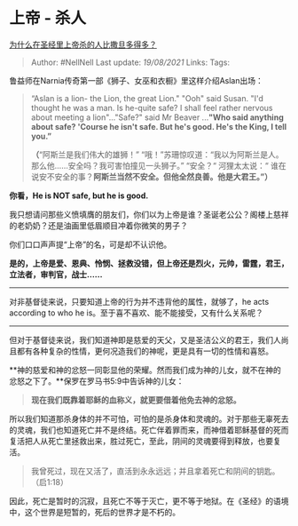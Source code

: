 # 上帝 - 杀人
[为什么在圣经里上帝杀的人比撒旦多得多？](https://www.zhihu.com/question/24487538/answer/399841369)

> Author: #NellNell
Last update: *19/08/2021*
Links:
Tags:

鲁益师在Narnia传奇第一部《狮子、女巫和衣橱》里这样介绍Aslan出场：

> “Aslan is a lion- the Lion, the great Lion." "Ooh" said Susan. "I'd thought he was a man. Is he-quite safe? I shall feel rather nervous about meeting a lion"..."Safe?" said Mr Beaver ...**"Who said anything about safe? 'Course he isn't safe. But he's good. He's the King, I tell you.”**
>
> **（**“阿斯兰是我们伟大的雄狮！” “哦！”苏珊惊叹道：“我以为阿斯兰是人。那么他……安全吗？我可害怕撞见一头狮子。” “安全？“ 河狸太太说：“ 谁在说安不安全的事？**阿斯兰当然不安全。但他全然良善。他是大君王。”）**

**你看，He is NOT safe, but he is good.**

我只想请问那些义愤填膺的朋友们，你们以为上帝是谁？圣诞老公公？阁楼上慈祥的老奶奶？还是油画里低眉顺目冲着你微笑的男子？

你们口口声声提“上帝”的名，可是却不认识他。

**是的，上帝是爱、恩典、怜悯、拯救没错，但上帝还是烈火，元帅，雷霆，君王，立法者，审判官，战士……**

---

对非基督徒来说，只要知道上帝的行为并不违背他的属性，就够了，he acts according to who he is。至于喜不喜欢、能不能接受，又有什么关系呢？

---

但对于基督徒来说，我们知道神即是慈爱的天父，又是圣洁公义的君王，我们人尚且都有各种复杂的性情，更何况造我们的神呢，更是具有一切的性情和喜怒。

**神的慈爱和神的忿怒一同彰显他的荣耀。然而我们成为神的儿女，就不在神的忿怒之下了。**保罗在罗马书5:9中告诉神的儿女：

> **现在我们既靠着耶稣的血称义，就更要借着他免去神的忿怒。**

所以我们知道那杀身体的并不可怕，可怕的是杀身体和灵魂的。对于那些无辜死去的灵魂，我们也知道死亡并不是终结。死亡伴着罪而来，而神借着耶稣基督的死而复活把人从死亡里拯救出来，胜过死亡，至此，阴间的灵魂要得到释放，也要复活。

> 我曾死过，现在又活了，直活到永永远远；并且拿着死亡和阴间的钥匙。（启1:18）

因此，死亡是暂时的沉寂，且死亡不等于灭亡，更不等于地狱。在《圣经》的语境中，这个世界是短暂的，死后的世界才是不朽的。
